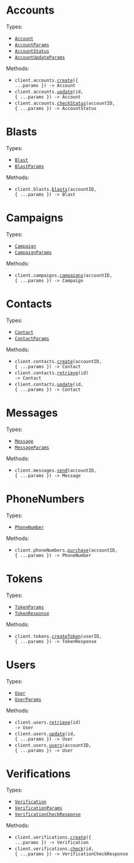 # Accounts

Types:

- <code><a href="./src/resources/accounts.ts">Account</a></code>
- <code><a href="./src/resources/accounts.ts">AccountParams</a></code>
- <code><a href="./src/resources/accounts.ts">AccountStatus</a></code>
- <code><a href="./src/resources/accounts.ts">AccountUpdateParams</a></code>

Methods:

- <code title="post /accounts">client.accounts.<a href="./src/resources/accounts.ts">create</a>({ ...params }) -> Account</code>
- <code title="patch /accounts/{id}">client.accounts.<a href="./src/resources/accounts.ts">update</a>(id, { ...params }) -> Account</code>
- <code title="get /accounts/{account_id}/status">client.accounts.<a href="./src/resources/accounts.ts">checkStatus</a>(accountID, { ...params }) -> AccountStatus</code>

# Blasts

Types:

- <code><a href="./src/resources/blasts.ts">Blast</a></code>
- <code><a href="./src/resources/blasts.ts">BlastParams</a></code>

Methods:

- <code title="post /accounts/{account_id}/blasts">client.blasts.<a href="./src/resources/blasts.ts">blasts</a>(accountID, { ...params }) -> Blast</code>

# Campaigns

Types:

- <code><a href="./src/resources/campaigns.ts">Campaign</a></code>
- <code><a href="./src/resources/campaigns.ts">CampaignParams</a></code>

Methods:

- <code title="post /accounts/{account_id}/campaigns">client.campaigns.<a href="./src/resources/campaigns.ts">campaigns</a>(accountID, { ...params }) -> Campaign</code>

# Contacts

Types:

- <code><a href="./src/resources/contacts.ts">Contact</a></code>
- <code><a href="./src/resources/contacts.ts">ContactParams</a></code>

Methods:

- <code title="post /accounts/{account_id}/contacts">client.contacts.<a href="./src/resources/contacts.ts">create</a>(accountID, { ...params }) -> Contact</code>
- <code title="get /contacts/{id}">client.contacts.<a href="./src/resources/contacts.ts">retrieve</a>(id) -> Contact</code>
- <code title="patch /contacts/{id}">client.contacts.<a href="./src/resources/contacts.ts">update</a>(id, { ...params }) -> Contact</code>

# Messages

Types:

- <code><a href="./src/resources/messages.ts">Message</a></code>
- <code><a href="./src/resources/messages.ts">MessageParams</a></code>

Methods:

- <code title="post /accounts/{account_id}/messages">client.messages.<a href="./src/resources/messages.ts">send</a>(accountID, { ...params }) -> Message</code>

# PhoneNumbers

Types:

- <code><a href="./src/resources/phone-numbers.ts">PhoneNumber</a></code>

Methods:

- <code title="post /accounts/{account_id}/phone_numbers">client.phoneNumbers.<a href="./src/resources/phone-numbers.ts">purchase</a>(accountID, { ...params }) -> PhoneNumber</code>

# Tokens

Types:

- <code><a href="./src/resources/tokens.ts">TokenParams</a></code>
- <code><a href="./src/resources/tokens.ts">TokenResponse</a></code>

Methods:

- <code title="post /users/{user_id}/tokens">client.tokens.<a href="./src/resources/tokens.ts">createToken</a>(userID, { ...params }) -> TokenResponse</code>

# Users

Types:

- <code><a href="./src/resources/users.ts">User</a></code>
- <code><a href="./src/resources/users.ts">UserParams</a></code>

Methods:

- <code title="get /users/{id}">client.users.<a href="./src/resources/users.ts">retrieve</a>(id) -> User</code>
- <code title="patch /users/{id}">client.users.<a href="./src/resources/users.ts">update</a>(id, { ...params }) -> User</code>
- <code title="post /accounts/{account_id}/users">client.users.<a href="./src/resources/users.ts">users</a>(accountID, { ...params }) -> User</code>

# Verifications

Types:

- <code><a href="./src/resources/verifications.ts">Verification</a></code>
- <code><a href="./src/resources/verifications.ts">VerificationParams</a></code>
- <code><a href="./src/resources/verifications.ts">VerificationCheckResponse</a></code>

Methods:

- <code title="post /verifications">client.verifications.<a href="./src/resources/verifications.ts">create</a>({ ...params }) -> Verification</code>
- <code title="post /verifications/{id}/checks">client.verifications.<a href="./src/resources/verifications.ts">check</a>(id, { ...params }) -> VerificationCheckResponse</code>
